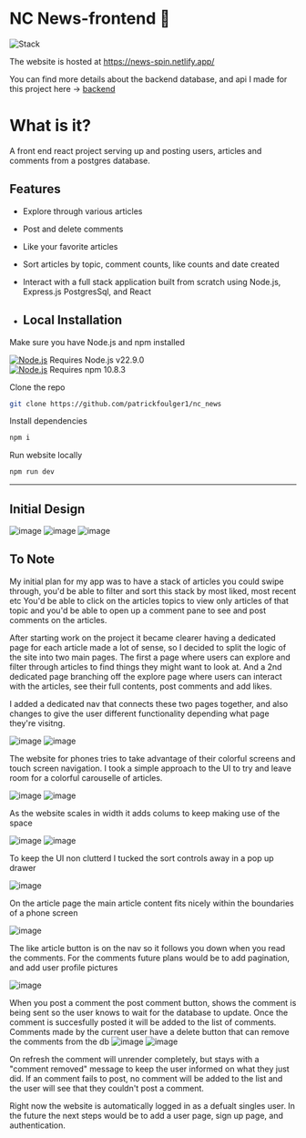 # NC News-frontend 📰

![Stack](https://skillicons.dev/icons?i=js,nodejs,react,css)

The website is hosted at https://news-spin.netlify.app/

You can find more details about the backend database, and api I made for this project here -> [backend](https://github.com/patrickfoulger1/nc_news) 

# What is it?

A front end react project serving up and posting users, articles and comments from a postgres database. 

## Features

- Explore through various articles
- Post and delete comments
- Like your favorite articles
- Sort articles by topic, comment counts, like counts and date created
- Interact with a full stack application built from scratch using Node.js, Express.js PostgresSql, and React

- ## Local Installation

Make sure you have Node.js and npm installed

[![Node.js](https://skillicons.dev/icons?i=nodejs)](https://nodejs.org/en/download) Requires Node.js v22.9.0  
[![Node.js](https://skillicons.dev/icons?i=npm)](https://docs.npmjs.com/downloading-and-installing-node-js-and-npm) Requires npm 10.8.3

Clone the repo

```sh
git clone https://github.com/patrickfoulger1/nc_news
```

Install dependencies

```sh
npm i
```

Run website locally

```sh
npm run dev
```

---

## Initial Design 
![image](https://github.com/user-attachments/assets/66d00a31-0a14-4304-8ad3-eebd8ac1695c)
![image](https://github.com/user-attachments/assets/51350681-055b-4f9f-b3f9-2b46158ebf56)
![image](https://github.com/user-attachments/assets/39546af2-990e-4adf-a125-04480cadba5b)

## To Note
My initial plan for my app was to have a stack of articles you could swipe through, you'd be able to filter and sort this stack by most liked, most recent etc You'd be able to click on the articles topics to view only articles of that topic and you'd be able to open up a comment pane to see and post comments on the articles.

After starting work on the project it became clearer having a dedicated page for each article made a lot of sense, so I decided to split the logic of the site into two main pages. The first a page where users can explore and filter through articles to find things they might want to look at. And a 2nd dedicated page branching off the explore page where users can interact with the articles, see their full contents, post comments and add likes. 

I added a dedicated nav that connects these two pages together, and also changes to give the user different functionality depending what page they're visitng. 

![image](https://github.com/user-attachments/assets/f8e7e785-1b98-4d71-b052-ec14d9b21f64)
![image](https://github.com/user-attachments/assets/51b37419-f69d-41ef-a04e-2fe016158860)

The website for phones tries to take advantage of their colorful screens and touch screen navigation. I took a simple approach to the UI to try and leave room for a colorful carouselle of articles.

![image](https://github.com/user-attachments/assets/67ea2c95-e636-49c8-ac7c-12bfb9769d0f)
![image](https://github.com/user-attachments/assets/23109833-a182-4253-8112-42c16f88e827)

As the website scales in width it adds colums to keep making use of the space

![image](https://github.com/user-attachments/assets/f56c4d3b-5b73-47c2-9a82-8df518fb9002)
![image](https://github.com/user-attachments/assets/fc9cf69b-1f02-4c7f-8ac2-9001b1804435)

To keep the UI non clutterd I tucked the sort controls away in a pop up drawer

![image](https://github.com/user-attachments/assets/f85dcfe1-1ab6-4c4d-90ad-d2a08aa77889)

On the article page the main article content fits nicely within the boundaries of a phone screen

![image](https://github.com/user-attachments/assets/9ab2f2a8-5934-4a28-862d-14ba3199af54)

The like article button is on the nav so it follows you down when you read the comments.
For the comments future plans would be to add pagination, and add user profile pictures

![image](https://github.com/user-attachments/assets/0af7da9d-7c46-47f9-b275-428dbdb50f7e)

When you post a comment the post comment button, shows the comment is being sent so the user knows to wait for the database to update. Once the comment is succesfully posted it will be added to the list of comments. Comments made by the current user have a delete button that can remove the comments from the db 
![image](https://github.com/user-attachments/assets/6a57e826-ffbe-47e5-839a-9a55c3788ba8)
![image](https://github.com/user-attachments/assets/f1250044-22c0-40c5-ab27-10957fad51d9)

On refresh the comment will unrender completely, but stays with a "comment removed" message to keep the user informed on what they just did. If an comment fails to post, no comment will be added to the list and the user will see that they couldn't post a comment. 

Right now the website is automatically logged in as a defualt singles user. In the future the next steps would be to add a user page, sign up page, and authentication. 

















